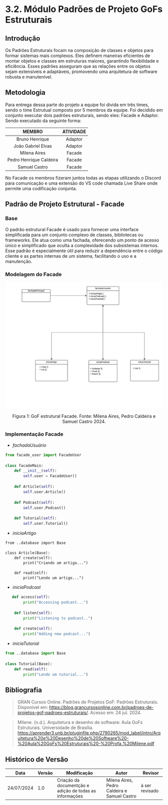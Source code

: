 # 3.2. Módulo Padrões de Projeto GoFs Estruturais

## Introdução

Os Padrões Estruturais focam na composição de classes e objetos para formar sistemas mais complexos. Eles definem maneiras eficientes de montar objetos e classes em estruturas maiores, garantindo flexibilidade e eficiência. Esses padrões asseguram que as relações entre os objetos sejam extensíveis e adaptáveis, promovendo uma arquitetura de software robusta e manutenível.

## Metodologia
Para entrega dessa parte do projeto a equipe foi divida em três times, sendo o time Estrutual composto por 5 membros da equipe. Foi decidido em conjunto executar dois padrões estruturais, sendo eles: Facade e Adaptor. Sendo executado da seguinte forma:

| MEMBRO | ATIVIDADE |
| :----: | :--------:|
| Bruno Henrique | Adaptor |
| João Gabriel Elvas | Adaptor |
| Milena Aires | Facade |
| Pedro Henrique Caldeira | Facade |
| Samuel Castro | Facade |

No Facade os membros fizeram juntos todas as etapas utilizando o Discord para comunicação e uma extensão do VS code chamada Live Share onde permite uma codificação conjunta. 

## Padrão de Projeto Estrutural - Facade

### Base
O padrão estrutural Facade é usado para fornecer uma interface simplificada para um conjunto complexo de classes, bibliotecas ou frameworks. Ele atua como uma fachada, oferecendo um ponto de acesso único e simplificado que oculta a complexidade dos subsistemas internos. Esse padrão é especialmente útil para reduzir a dependência entre o código cliente e as partes internas de um sistema, facilitando o uso e a manutenção.

### Modelagem do Facade

![Diagrama Facade](../images/diagrama_padraoestrutural_facade.png)

<p align='center'>Figura 1: GoF estrutural Facade. Fonte: Milena Aires, Pedro Caldeira e Samuel Castro 2024.</p>

### Implementação Facade
- _fachadaUsuário_

``` py
from facade_user import FacadeUser

class facadeMain:
    def __init__(self):
        self.user = FacadeUser()

    def Article(self):
        self.user.Article()

    def Podcast(self):
        self.user.Podcast()

    def Tutorial(self):
        self.user.Tutorial()
```
- _iniciaArtigo_

``` pY
from ..database import Base

class Article(Base):
    def create(self):
        print("Criando um artigo...")

    def read(self):
        print("Lendo um artigo...")
```

- _iniciaPodcast_

``` py
   def access(self):
        print("Accessing podcast...")

    def listen(self):
        print("Listening to podcast..")

    def create(self):
        print("Adding new podcast...")        
```
- _iniciaTutorial_

```py
from ..database import Base

class Tutorial(Base):
    def read(self):
        print("Lendo um tutorial...")
```

## Bibliografia 
> GRAN Cursos Online. Padrões de Projetos GoF: Padrões Estruturais. Disponível em: https://blog.grancursosonline.com.br/padroes-de-projetos-gof-padroes-estruturais/. Acesso em: 24 jul. 2024.

> Milene. (n.d.). Arquitetura e desenho de software: Aula GoFs Estruturais. Universidade de Brasília. https://aprender3.unb.br/pluginfile.php/2790265/mod_label/intro/Arquitetura%20e%20Desenho%20de%20Software%20-%20Aula%20GoFs%20Estruturais%20-%20Profa.%20Milene.pdf

## Histórico de Versão 
| Data       | Versão | Modificação               | Autor         | Revisor        |
| ---------- | ------ | ------------------------- | ------------- | -------------- |
| 24/07/2024 | 1.0    | Criação da documentção e adição de todas as informações | Milena Aires, Pedro Caldeira e Samuel Castro | à ser revisado |